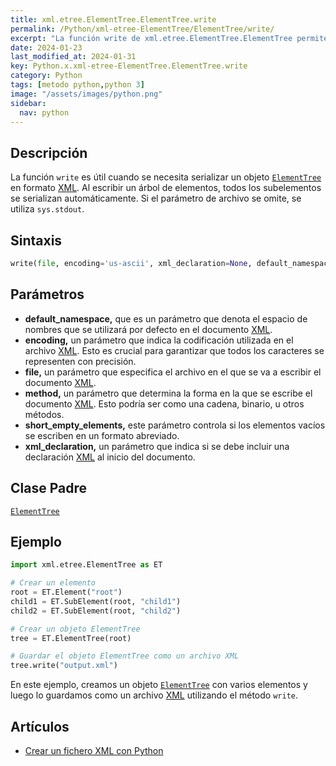 ```yaml
---
title: xml.etree.ElementTree.ElementTree.write
permalink: /Python/xml-etree-ElementTree/ElementTree/write/
excerpt: "La función write de xml.etree.ElementTree.ElementTree permite serializar un objeto ElementTree en formato XML."
date: 2024-01-23
last_modified_at: 2024-01-31
key: Python.x.xml-etree-ElementTree.ElementTree.write
category: Python
tags: [metodo python,python 3]
image: "/assets/images/python.png"
sidebar:
  nav: python
---
```


## Descripción


La función `write` es útil cuando se necesita serializar un objeto [`ElementTree`](https://www.w3api.com/Python/xml-etree-ElementTree/ElementTree/) en formato [XML](https://www.manualweb.net/xml/). Al escribir un árbol de elementos, todos los subelementos se serializan automáticamente. Si el parámetro de archivo se omite, se utiliza `sys.stdout`.


## Sintaxis


```python
write(file, encoding='us-ascii', xml_declaration=None, default_namespace=None, method='xml', *, short_empty_elements=True)
```


## Parámetros

- **default_namespace,** que es un parámetro que denota el espacio de nombres que se utilizará por defecto en el documento [XML](https://www.manualweb.net/xml/).
- **encoding,** un parámetro que indica la codificación utilizada en el archivo [XML](https://www.manualweb.net/xml/). Esto es crucial para garantizar que todos los caracteres se representen con precisión.
- **file,** un parámetro que especifica el archivo en el que se va a escribir el documento [XML](https://www.manualweb.net/xml/).
- **method,** un parámetro que determina la forma en la que se escribe el documento [XML](https://www.manualweb.net/xml/). Esto podría ser como una cadena, binario, u otros métodos.
- **short_empty_elements,** este parámetro controla si los elementos vacíos se escriben en un formato abreviado.
- **xml_declaration,** un parámetro que indica si se debe incluir una declaración [XML](https://www.manualweb.net/xml/) al inicio del documento.

## Clase Padre


[`ElementTree`](https://www.w3api.com/Python/xml-etree-ElementTree/ElementTree/)


## Ejemplo


```python
import xml.etree.ElementTree as ET

# Crear un elemento
root = ET.Element("root")
child1 = ET.SubElement(root, "child1")
child2 = ET.SubElement(root, "child2")

# Crear un objeto ElementTree
tree = ET.ElementTree(root)

# Guardar el objeto ElementTree como un archivo XML
tree.write("output.xml")

```


En este ejemplo, creamos un objeto [`ElementTree`](https://www.w3api.com/Python/xml-etree-ElementTree/ElementTree/) con varios elementos y luego lo guardamos como un archivo [XML](https://www.manualweb.net/xml/) utilizando el método `write`.


## Artículos

- [Crear un fichero XML con Python](https://lineadecodigo.com/python/crear-un-fichero-xml-con-python/)
